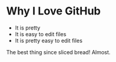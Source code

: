 # Why I Love GitHub

* It is pretty
* It is easy to edit files
* It is pretty easy to edit files

The best thing since sliced bread! Almost.
